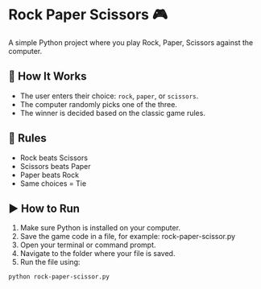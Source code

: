 # Rock Paper Scissors 🎮

A simple Python project where you play Rock, Paper, Scissors against the computer.

## 🔧 How It Works

- The user enters their choice: `rock`, `paper`, or `scissors`.
- The computer randomly picks one of the three.
- The winner is decided based on the classic game rules.

## 🧠 Rules

- Rock beats Scissors
- Scissors beats Paper
- Paper beats Rock
- Same choices = Tie

## ▶️ How to Run

1. Make sure Python is installed on your computer.
2. Save the game code in a file, for example: rock-paper-scissor.py
3. Open your terminal or command prompt.
4. Navigate to the folder where your file is saved.
5. Run the file using:

```bash
python rock-paper-scissor.py
